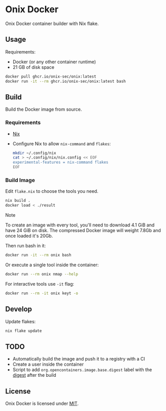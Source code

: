 # Onix Docker

Onix Docker container builder with Nix flake.

## Usage

Requirements:

- Docker (or any other container runtime)
- 21 GB of disk space

```bash
docker pull ghcr.io/onix-sec/onix:latest
docker run -it --rm ghcr.io/onix-sec/onix:latest bash
```

## Build

Build the Docker image from source.

### Requirements

- [Nix](https://nixos.org/download/)
- Configure Nix to allow `nix-command` and `flakes`:

  ```bash
  mkdir ~/.config/nix
  cat > ~/.config/nix/nix.config << EOF
  experimental-features = nix-command flakes
  EOF
  ```

### Build Image

Edit `flake.nix` to choose the tools you need.

```bash
nix build .
docker load < ./result
```

> [!NOTE]
> To create an image with every tool, you'll need to download 4.1 GiB and have 24 GiB on disk.
> The compressed Docker image will weight 7.8Gb and once loaded it's 20Gb.

Then run bash in it:

```bash
docker run -it --rm onix bash
```

Or execute a single tool inside the container:

```bash
docker run --rm onix nmap --help
```

For interactive tools use `-it` flag:

```bash
docker run --rm -it onix keyt -o
```

## Develop

Update flakes:

```bash
nix flake update
```

## TODO

- Automatically build the image and push it to a registry with a CI
- Create a user inside the container
- Script to add `org.opencontainers.image.base.digest` label with the [digest](https://github.com/opencontainers/image-spec/blob/main/descriptor.md#digests) after the build

## License

Onix Docker is licensed under [MIT](./LICENSE).
